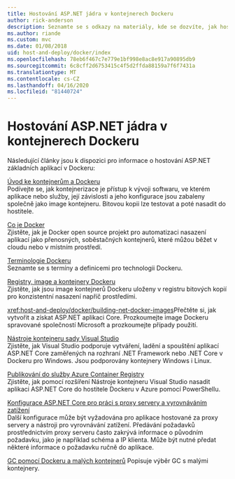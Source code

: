 ```yaml
---
title: Hostování ASP.NET jádra v kontejnerech Dockeru
author: rick-anderson
description: Seznamte se s odkazy na materiály, kde se dozvíte, jak hostovat aplikace ASP.NET Core v kontejnerech Dockeru.
ms.author: riande
ms.custom: mvc
ms.date: 01/08/2018
uid: host-and-deploy/docker/index
ms.openlocfilehash: 78eb6f467c7e779e1bf998e8ac8e917a90895db9
ms.sourcegitcommit: 6c8cff2d6753415c4f5d2ffda88159a7f6f7431a
ms.translationtype: MT
ms.contentlocale: cs-CZ
ms.lasthandoff: 04/16/2020
ms.locfileid: "81440724"
---
```

# <a name="host-aspnet-core-in-docker-containers"></a>Hostování ASP.NET jádra v kontejnerech Dockeru

Následující články jsou k dispozici pro informace o hostování ASP.NET základních aplikací v Dockeru:

[Úvod ke kontejnerům a Dockeru](/dotnet/standard/microservices-architecture/container-docker-introduction/index)  
Podívejte se, jak kontejnerizace je přístup k vývoji softwaru, ve kterém aplikace nebo služby, její závislosti a jeho konfigurace jsou zabaleny společně jako image kontejneru. Bitovou kopii lze testovat a poté nasadit do hostitele.

[Co je Docker](/dotnet/standard/microservices-architecture/container-docker-introduction/docker-defined)  
Zjistěte, jak je Docker open source projekt pro automatizaci nasazení aplikací jako přenosných, soběstačných kontejnerů, které můžou běžet v cloudu nebo v místním prostředí.

[Terminologie Dockeru](/dotnet/standard/microservices-architecture/container-docker-introduction/docker-terminology)  
Seznamte se s termíny a definicemi pro technologii Dockeru.

[Registry, image a kontejnery Dockeru](/dotnet/standard/microservices-architecture/container-docker-introduction/docker-containers-images-registries)  
Zjistěte, jak jsou image kontejnerů Dockeru uloženy v registru bitových kopií pro konzistentní nasazení napříč prostředími.

<xref:host-and-deploy/docker/building-net-docker-images>Přečtěte si, jak vytvořit a získat ASP.NET aplikaci Core. Prozkoumejte image Dockeru spravované společností Microsoft a prozkoumejte případy použití.

[Nástroje kontejneru sady Visual Studio](xref:host-and-deploy/docker/visual-studio-tools-for-docker)  
Zjistěte, jak Visual Studio podporuje vytváření, ladění a spouštění aplikací ASP.NET Core zaměřených na rozhraní .NET Framework nebo .NET Core v Dockeru pro Windows. Jsou podporovány kontejnery Windows i Linux.

[Publikování do služby Azure Container Registry](/azure/vs-azure-tools-docker-hosting-web-apps-in-docker)  
Zjistěte, jak pomocí rozšíření Nástroje kontejneru Visual Studio nasadit aplikaci ASP.NET Core do hostitele Dockeru v Azure pomocí PowerShellu.

[Konfigurace ASP.NET Core pro práci s proxy servery a vyrovnáváním zatížení](xref:host-and-deploy/proxy-load-balancer)  
Další konfigurace může být vyžadována pro aplikace hostované za proxy servery a nástroji pro vyrovnávání zatížení. Předávání požadavků prostřednictvím proxy serveru často zakrývá informace o původním požadavku, jako je například schéma a IP klienta. Může být nutné předat některé informace o požadavku ručně do aplikace.

[GC pomocí Dockeru a malých kontejnerů](xref:performance/memory#sc) Popisuje výběr GC s malými kontejnery.